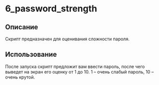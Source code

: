 # 6_password_strength

## Описание

Скрипт предназначен для оценивания сложности пароля.

## Использование

После запуска скрипт предложит вам ввести пароль, после чего выведет на экран его оценку от 1 до 10. 1 – очень слабый пароль, 10 – очень крутой.